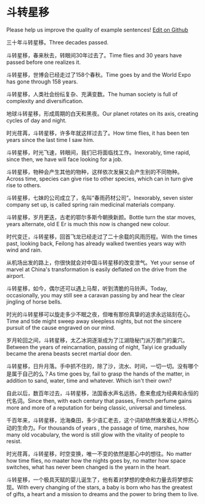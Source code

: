 # 斗转星移

Please help us improve the quality of example sentences! [Edit on Github](https://github.com/jiyushe/jiyu-example-sentence-source/blob/main/chinese/douzhuanxingyi.md)

<p><span class="chinese">三十年斗转星移。</span><span class="english">Three decades passed.</span></p>

<p><span class="chinese">斗转星移，春来秋去，转眼间30年过去了。</span><span class="english">Time flies and 30 years have passed before one realizes it.</span></p>

<p><span class="chinese">斗转星移，世博会已经走过了158个春秋。</span><span class="english">Time goes by and the World Expo has gone through 158 years.</span></p>

<p><span class="chinese">斗转星移，人类社会纷纭复杂、充满变数。</span><span class="english">The human society is full of complexity and diversification.</span></p>

<p><span class="chinese">地球斗转星移，形成周期的白天和黑夜。</span><span class="english">Our planet rotates on its axis, creating cycles of day and night.</span></p>

<p><span class="chinese">时光荏苒，斗转星移，许多年就这样过去了。</span><span class="english">How time flies, it has been ten years since the last time I saw him.</span></p>

<p><span class="chinese">斗转星移，时光飞速，转眼间，我们已将面临找工作。</span><span class="english">Inexorably, time rapid, since then, we have will face looking for a job.</span></p>

<p><span class="chinese">斗转星移，物种会产生其他的物种，这样依次发展又会产生别的不同物种。</span><span class="english">Across time, species can give rise to other species, which can in turn give rise to others.</span></p>

<p><span class="chinese">斗转星移，七妹的公司成立了，名叫“春雨药材公司”。</span><span class="english">Inexorably, seven sister company set up, is called spring rain medicinal materials company.</span></p>

<p><span class="chinese">斗转星移，岁月更迭，古老的鄂尔多斯今朝换新颜。</span><span class="english">Bottle turn the star moves, years alternate, old E Er is much this now is changed new colour.</span></p>

<p><span class="chinese">时代变迁，斗转星移，回首飞龙已经走过了二十余载的风雨历程。</span><span class="english">With the times past, looking back, Feilong has already walked twenties years way with wind and rain.</span></p>

<p><span class="chinese">从机场出发的路上，你很快就会对中国斗转星移的改变泄气。</span><span class="english">Yet your sense of marvel at China's transformation is easily deflated on the drive from the airport.</span></p>

<p><span class="chinese">斗转星移，如今，偶尔还可以遇上马帮，听到清脆的马铃声。</span><span class="english">Today, occasionally, you may still see a caravan passing by and hear the clear jingling of horse bells.</span></p>

<p><span class="chinese">时光的斗转星移可以旋走多少不眠之夜，但唯有那份真挚的追求永远铭刻在心。</span><span class="english">Time and tide might sweep away sleepless nights, but not the sincere pursuit of the cause engraved on our mind.</span></p>

<p><span class="chinese">岁月轮回之间，斗转星移，太乙冰洞逐渐成为了江湖隐秘门派万兽门的巢穴。</span><span class="english">Between the years of reincarnation, passing of night, Taiyi ice gradually became the arena beasts secret martial door den.</span></p>

<p><span class="chinese">斗转星移，日升月落。手中抓不住的，除了沙，流水、时间，一切一切。没有哪个是属于自己的么？</span><span class="english">As time goes by, fail to grasp the hands of the matter, in addition to sand, water, time and whatever. Which isn't their own?</span></p>

<p><span class="chinese">自此以后，数百年过去，斗转星移，法国香水声名远扬，愈来愈成为经典和永恒的代名词。</span><span class="english">Since then, with each century that passes, French perfume gains more and more of a reputation for being classic, universal and timeless.</span></p>

<p><span class="chinese">千百年来，斗转星移，沧海桑田，多少语汇老去，这个词却依然焕发着让人怦然心动的生命力。</span><span class="english">For thousands of years , the passage of time, marshes, how many old vocabulary, the word is still glow with the vitality of people to resist.</span></p>

<p><span class="chinese">时光荏苒，斗转星移，时空变换，唯一不变的依然是那心中的想往。</span><span class="english">No matter how time flies, no maater how the nights goes by, no matter how space switches, what has never been changed is the yearn in the heart.</span></p>

<p><span class="chinese">斗转星移，一个极具天赋的婴儿诞生了，他有着对梦想的使命和力量去将梦想实现。</span><span class="english">With every changing of the stars, a baby is born who has the greatest of gifts, a heart and a mission to dreams and the power to bring them to live.</span></p>

